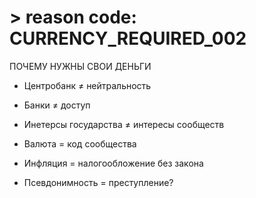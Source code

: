 # > reason code: CURRENCY_REQUIRED_002

ПОЧЕМУ НУЖНЫ СВОИ ДЕНЬГИ

- Центробанк ≠ нейтральность

- Банки ≠ доступ

- Инетерсы государства ≠ интересы сообществ

- Валюта = код сообщества

- Инфляция = налогообложение без закона

- Псевдонимность = преступление?